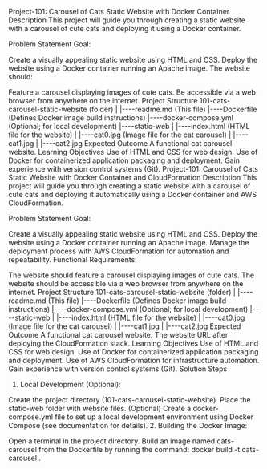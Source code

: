 Project-101: Carousel of Cats Static Website with Docker Container
Description
This project will guide you through creating a static website with a carousel of cute cats and deploying it using a Docker container.

Problem Statement
Goal:

Create a visually appealing static website using HTML and CSS.
Deploy the website using a Docker container running an Apache image.
The website should:

Feature a carousel displaying images of cute cats.
Be accessible via a web browser from anywhere on the internet.
Project Structure
101-cats-carousel-static-website (folder)
|
|----readme.md (This file)
|----Dockerfile (Defines Docker image build instructions)
|----docker-compose.yml (Optional; for local development)
|----static-web
| |----index.html (HTML file for the website)
| |----cat0.jpg (Image file for the cat carousel)
| |----cat1.jpg
| |----cat2.jpg
Expected Outcome
A functional cat carousel website.
Learning Objectives
Use of HTML and CSS for web design.
Use of Docker for containerized application packaging and deployment.
Gain experience with version control systems (Git).
Project-101: Carousel of Cats Static Website with Docker Container and CloudFormation
Description
This project will guide you through creating a static website with a carousel of cute cats and deploying it automatically using a Docker container and AWS CloudFormation.

Problem Statement
Goal:

Create a visually appealing static website using HTML and CSS.
Deploy the website using a Docker container running an Apache image.
Manage the deployment process with AWS CloudFormation for automation and repeatability.
Functional Requirements:

The website should feature a carousel displaying images of cute cats.
The website should be accessible via a web browser from anywhere on the internet.
Project Structure
101-cats-carousel-static-website (folder)
|
|----readme.md (This file)
|----Dockerfile (Defines Docker image build instructions)
|----docker-compose.yml (Optional; for local development)
|----static-web
| |----index.html (HTML file for the website)
| |----cat0.jpg (Image file for the cat carousel)
| |----cat1.jpg
| |----cat2.jpg
Expected Outcome
A functional cat carousel website.
The website URL after deploying the CloudFormation stack.
Learning Objectives
Use of HTML and CSS for web design.
Use of Docker for containerized application packaging and deployment.
Use of AWS CloudFormation for infrastructure automation.
Gain experience with version control systems (Git).
Solution Steps

1. Local Development (Optional):

Create the project directory (101-cats-carousel-static-website).
Place the static-web folder with website files.
(Optional) Create a docker-compose.yml file to set up a local development environment using Docker Compose (see documentation for details). 2. Building the Docker Image:

Open a terminal in the project directory.
Build an image named cats-carousel from the Dockerfile by running the command: docker build -t cats-carousel .
